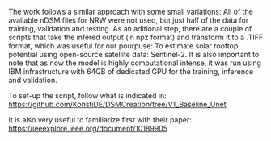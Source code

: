 The work follows a similar approach with some small variations:
All of the available nDSM files for NRW were not used, but just half of the data for training, validation and testing.
As an aditional step, there are a couple of scripts that take the infered output (in npz format) and transform it to a .TIFF format, which was useful for
our pourpuse: To estimate solar rooftop potential using open-source satellite data: Sentinel-2.
It is also important to note that as now the model is highly computational intense, it was run using IBM infrastructure with 64GB of dedicated GPU for the training,
inference and validation.

To set-up the script, follow what is indicated in: https://github.com/KonstiDE/DSMCreation/tree/V1_Baseline_Unet

It is also very useful to familiarize first with their paper: https://ieeexplore.ieee.org/document/10189905

